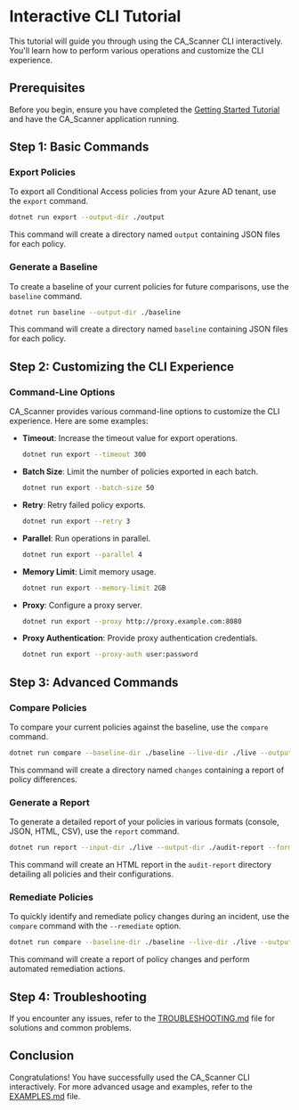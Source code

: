 


# Interactive CLI Tutorial

This tutorial will guide you through using the CA_Scanner CLI interactively. You'll learn how to perform various operations and customize the CLI experience.

## Prerequisites

Before you begin, ensure you have completed the [Getting Started Tutorial](getting-started.md) and have the CA_Scanner application running.

## Step 1: Basic Commands

### Export Policies

To export all Conditional Access policies from your Azure AD tenant, use the `export` command.

```bash
dotnet run export --output-dir ./output
```

This command will create a directory named `output` containing JSON files for each policy.

### Generate a Baseline

To create a baseline of your current policies for future comparisons, use the `baseline` command.

```bash
dotnet run baseline --output-dir ./baseline
```

This command will create a directory named `baseline` containing JSON files for each policy.

## Step 2: Customizing the CLI Experience

### Command-Line Options

CA_Scanner provides various command-line options to customize the CLI experience. Here are some examples:

- **Timeout**: Increase the timeout value for export operations.

  ```bash
  dotnet run export --timeout 300
  ```

- **Batch Size**: Limit the number of policies exported in each batch.

  ```bash
  dotnet run export --batch-size 50
  ```

- **Retry**: Retry failed policy exports.

  ```bash
  dotnet run export --retry 3
  ```

- **Parallel**: Run operations in parallel.

  ```bash
  dotnet run export --parallel 4
  ```

- **Memory Limit**: Limit memory usage.

  ```bash
  dotnet run export --memory-limit 2GB
  ```

- **Proxy**: Configure a proxy server.

  ```bash
  dotnet run export --proxy http://proxy.example.com:8080
  ```

- **Proxy Authentication**: Provide proxy authentication credentials.

  ```bash
  dotnet run export --proxy-auth user:password
  ```

## Step 3: Advanced Commands

### Compare Policies

To compare your current policies against the baseline, use the `compare` command.

```bash
dotnet run compare --baseline-dir ./baseline --live-dir ./live --output-dir ./changes
```

This command will create a directory named `changes` containing a report of policy differences.

### Generate a Report

To generate a detailed report of your policies in various formats (console, JSON, HTML, CSV), use the `report` command.

```bash
dotnet run report --input-dir ./live --output-dir ./audit-report --format html
```

This command will create an HTML report in the `audit-report` directory detailing all policies and their configurations.

### Remediate Policies

To quickly identify and remediate policy changes during an incident, use the `compare` command with the `--remediate` option.

```bash
dotnet run compare --baseline-dir ./baseline --live-dir ./live --output-dir ./incident-report --remediate
```

This command will create a report of policy changes and perform automated remediation actions.

## Step 4: Troubleshooting

If you encounter any issues, refer to the [TROUBLESHOOTING.md](TROUBLESHOOTING.md) file for solutions and common problems.

## Conclusion

Congratulations! You have successfully used the CA_Scanner CLI interactively. For more advanced usage and examples, refer to the [EXAMPLES.md](EXAMPLES.md) file.



